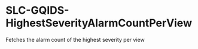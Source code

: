 # SLC-GQIDS-HighestSeverityAlarmCountPerView
Fetches the alarm count of the highest severity per view
